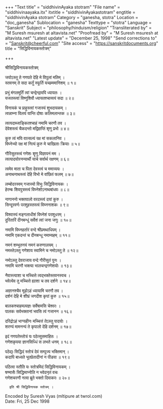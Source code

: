 +++
"Text title" = "siddhivinAyaka stotram"
"File name" = "siddhivinaayaka.itx"
itxtitle = "siddhivinAyakastotram"
engtitle = "siddhivinAyaka stotram"
Category = "ganesha, stotra"
Location = "doc_ganesha"
Sublocation = "ganesha"
Texttype = "stotra"
Language = "Sanskrit"
Subject = "philosophy/hinduism/religion"
"Transliterated by" = "M Suresh msuresh at altavista.net"
"Proofread by" = "M Suresh msuresh at altavista.net"
"Latest update" = "December 25, 1998"
"Send corrections to" = "Sanskrit@cheerful.com"
"Site access" = "https://sanskritdocuments.org"
title = "सिद्धिविनायकस्तोत्रम्"

+++
  
 श्रीसिद्धिविनायकस्तोत्रम्   
  
जयोऽस्तु ते गणपते देहि मे विपुलां मतिम् ।  
स्तवनम् ते सदा कर्तुं स्फूर्ति यच्छममानिशम् ॥ १॥  
  
प्रभुं मंगलमूर्तिं त्वां चन्द्रेन्द्रावपि ध्यायतः ।  
यजतस्त्वां विष्णुशिवौ ध्यायतश्चाव्ययं सदा ॥ २॥  
  
विनायकं च प्राहुस्त्वां गजास्यं शुभदायकम् ।  
त्वन्नाम्ना विलयं यान्ति दोषाः कलिमलान्तक ॥ ३॥  
  
त्वत्पदाब्जाङ्कितश्चाहं नमामि चरणौ तव ।  
देवेशस्त्वं चैकदन्तो मद्विज्ञप्तिं शृणु प्रभो ॥ ४॥  
  
कुरु त्वं मयि वात्सल्यं रक्ष मां सकलानिव ।  
विघ्नेभ्यो रक्ष मां नित्यं कुरु मे चाखिलाः क्रियाः ॥ ५॥  
  
गौरिसुतस्त्वं गणेशः शॄणु विज्ञापनं मम ।  
त्वत्पादयोरनन्यार्थी याचे सर्वार्थ रक्षणम् ॥ ६॥  
  
त्वमेव माता च पिता देवस्त्वं च ममाव्ययः ।  
अनाथनाथस्त्वं देहि विभो मे वांछितं फलम् ॥ ७॥  
  
लम्बोदरस्वम् गजास्यो विभुः सिद्धिविनायकः ।  
हेरम्बः शिवपुत्रस्त्वं विघ्नेशोऽनाथबांधवः ॥ ८॥  
  
नागाननो भक्तपालो वरदस्त्वं दयां कुरु ।  
सिन्दूरवर्णः परशुहस्तस्त्वं विघ्ननाशकः ॥ ९॥  
  
विश्वास्यं मङ्गलाधीशं विघ्नेशं परशूधरम् ।  
दुरितारिं दीनबन्धूं सर्वेशं त्वां जना जगुः ॥ १०॥  
  
नमामि विघ्नहर्तारं वन्दे श्रीप्रमथाधिपम् ।  
नमामि एकदन्तं च दीनबन्धू नमाम्यहम् ॥ ११॥  
  
नमनं शम्भुतनयं नमनं करुणालयम् ।  
नमस्तेऽस्तु गणेशाय स्वामिने च नमोऽस्तु ते ॥ १२॥  
  
नमोऽस्तु देवराजाय वन्दे गौरीसुतं पुनः ।  
नमामि चरणौ भक्त्या भालचन्द्रगणेशयोः ॥ १३॥  
  
नैवास्त्याशा च मच्चित्ते त्वद्भक्तेस्तवनस्यच ।  
भवेत्येव तु मच्चित्ते ह्याशा च तव दर्शने ॥ १४॥  
  
अज्ञानश्चैव मूढोऽहं ध्यायामि चरणौ तव ।  
दर्शनं देहि मे शीघ्रं जगदीश कृपां कुरु ॥ १५॥  
  
बालकश्चाहमल्पज्ञः सर्वेषामसि चेश्वरः ।  
पालकः सर्वभक्तानां भवसि त्वं गजानन ॥ १६॥  
  
दरिद्रोऽहं भाग्यहीनः मच्चित्तं तेऽस्तु पादयोः ।  
शरण्यं मामनन्यं ते कृपालो देहि दर्शनम् ॥ १७॥  
  
इदं गणपतेस्तोत्रं यः पठेत्सुसमाहितः ।  
गणेशकृपया ज्ञानसिध्धिं स लभते धनम् ॥ १८॥  
  
पठेद्यः सिद्धिदं स्तोत्रं देवं सम्पूज्य भक्तिमान् ।  
कदापि बाध्यते भूतप्रेतादीनां न पीडया ॥ १९॥  
  
पठित्वा स्तौति यः स्तोत्रमिदं सिद्धिविनायकम् ।  
षण्मासैः सिद्धिमाप्नोति न भवेदनृतं वचः  
गणेशचरणौ नत्वा ब्रूते भक्तो दिवाकरः ॥ २०॥  
  
      इति श्री सिद्धिविनायक स्तोत्रम् ।  
  
Encoded by Suresh Vyas (mltipure at twrol.com)  
Date: Fri, 25 Dec 1998  
  
